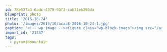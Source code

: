 ```yaml
---
id: 78e537a3-6adc-4379-93f3-cab71eb295da
blueprint: photo
title: '2016-10-24'
photo: '/images/2016/10/acaa8-2016-10-24-1.jpg'
caption: '<!-- wp:image --><figure class="wp-block-image"><img src="/assets/images/2016/10/acaa8-2016-10-24-1.jpg" /></figure><!-- /wp:image --><!-- wp:paragraph --><p>Good morning Jasper #pyramidmountain</p><!-- /wp:paragraph -->'
import_id: '21337'
tags:
  - pyramidmountain
---
```

